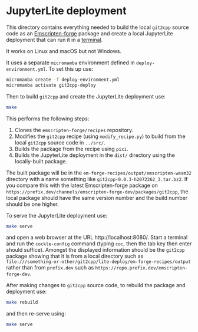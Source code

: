# JupyterLite deployment

This directory contains everything needed to build the local `git2cpp` source code as an
[Emscripten-forge](https://emscripten-forge.org/) package and create a local JupyterLite deployment
that can run it in a [terminal](https://github.com/jupyterlite/terminal).

It works on Linux and macOS but not Windows.

It uses a separate `micromamba` environment defined in `deploy-environment.yml`. To set this up use:
```bash
micromamba create -f deploy-environment.yml
micromamba activate git2cpp-deploy
```

Then to build `git2cpp` and create the JupyterLite deployment use:
```bash
make
```

This performs the following steps:

  1. Clones the `emscripten-forge/recipes` repository.
  2. Modifies the `git2cpp` recipe (using `modify_recipe.py`) to build from the local `git2cpp` source code in `../src/`.
  3. Builds the package from the recipe using `pixi`.
  4. Builds the JupyterLite deployment in the `dist/` directory using the locally-built package.

The built package will be in the `em-forge-recipes/output/emscripten-wasm32` directory with a name
something like `git2cpp-0.0.3-h2072262_3.tar.bz2`. If you compare this with the latest
Emscripten-forge package on `https://prefix.dev/channels/emscripten-forge-dev/packages/git2cpp`,
the local package should have the same version number and the build number should be one higher.

To serve the JupyterLite deployment use:
```bash
make serve
```
and open a web browser at the URL http://localhost:8080/. Start a terminal and run the
`cockle-config` command (typing `coc`, then the tab key then enter should suffice). Amongst the
displayed information should be the `git2cpp` package showing that it is from a local directory
such as `file:///something-or-other/git2cpp/lite-deploy/em-forge-recipes/output` rather than from
`prefix.dev` such as `https://repo.prefix.dev/emscripten-forge-dev`.

After making changes to `git2cpp` source code, to rebuild the package and deployment use:
```bash
make rebuild
```
and then re-serve using:
```bash
make serve
```
